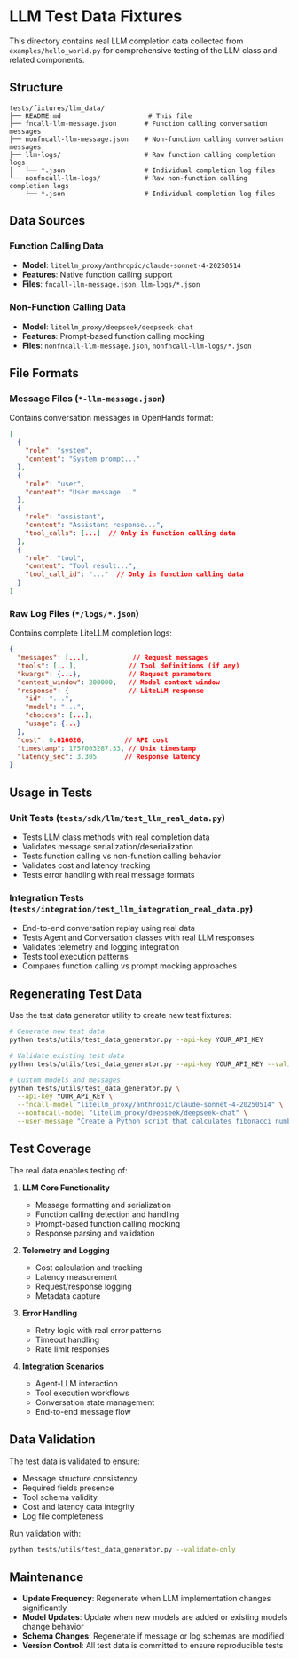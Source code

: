 # LLM Test Data Fixtures

This directory contains real LLM completion data collected from `examples/hello_world.py` for comprehensive testing of the LLM class and related components.

## Structure

```
tests/fixtures/llm_data/
├── README.md                      # This file
├── fncall-llm-message.json       # Function calling conversation messages
├── nonfncall-llm-message.json    # Non-function calling conversation messages
├── llm-logs/                     # Raw function calling completion logs
│   └── *.json                    # Individual completion log files
└── nonfncall-llm-logs/           # Raw non-function calling completion logs
    └── *.json                    # Individual completion log files
```

## Data Sources

### Function Calling Data
- **Model**: `litellm_proxy/anthropic/claude-sonnet-4-20250514`
- **Features**: Native function calling support
- **Files**: `fncall-llm-message.json`, `llm-logs/*.json`

### Non-Function Calling Data
- **Model**: `litellm_proxy/deepseek/deepseek-chat`
- **Features**: Prompt-based function calling mocking
- **Files**: `nonfncall-llm-message.json`, `nonfncall-llm-logs/*.json`

## File Formats

### Message Files (`*-llm-message.json`)
Contains conversation messages in OpenHands format:
```json
[
  {
    "role": "system",
    "content": "System prompt..."
  },
  {
    "role": "user", 
    "content": "User message..."
  },
  {
    "role": "assistant",
    "content": "Assistant response...",
    "tool_calls": [...]  // Only in function calling data
  },
  {
    "role": "tool",
    "content": "Tool result...",
    "tool_call_id": "..."  // Only in function calling data
  }
]
```

### Raw Log Files (`*/logs/*.json`)
Contains complete LiteLLM completion logs:
```json
{
  "messages": [...],           // Request messages
  "tools": [...],             // Tool definitions (if any)
  "kwargs": {...},            // Request parameters
  "context_window": 200000,   // Model context window
  "response": {               // LiteLLM response
    "id": "...",
    "model": "...",
    "choices": [...],
    "usage": {...}
  },
  "cost": 0.016626,          // API cost
  "timestamp": 1757003287.33, // Unix timestamp
  "latency_sec": 3.305       // Response latency
}
```

## Usage in Tests

### Unit Tests (`tests/sdk/llm/test_llm_real_data.py`)
- Tests LLM class methods with real completion data
- Validates message serialization/deserialization
- Tests function calling vs non-function calling behavior
- Validates cost and latency tracking
- Tests error handling with real message formats

### Integration Tests (`tests/integration/test_llm_integration_real_data.py`)
- End-to-end conversation replay using real data
- Tests Agent and Conversation classes with real LLM responses
- Validates telemetry and logging integration
- Tests tool execution patterns
- Compares function calling vs prompt mocking approaches

## Regenerating Test Data

Use the test data generator utility to create new test fixtures:

```bash
# Generate new test data
python tests/utils/test_data_generator.py --api-key YOUR_API_KEY

# Validate existing test data
python tests/utils/test_data_generator.py --api-key YOUR_API_KEY --validate-only

# Custom models and messages
python tests/utils/test_data_generator.py \
  --api-key YOUR_API_KEY \
  --fncall-model "litellm_proxy/anthropic/claude-sonnet-4-20250514" \
  --nonfncall-model "litellm_proxy/deepseek/deepseek-chat" \
  --user-message "Create a Python script that calculates fibonacci numbers"
```

## Test Coverage

The real data enables testing of:

1. **LLM Core Functionality**
   - Message formatting and serialization
   - Function calling detection and handling
   - Prompt-based function calling mocking
   - Response parsing and validation

2. **Telemetry and Logging**
   - Cost calculation and tracking
   - Latency measurement
   - Request/response logging
   - Metadata capture

3. **Error Handling**
   - Retry logic with real error patterns
   - Timeout handling
   - Rate limit responses

4. **Integration Scenarios**
   - Agent-LLM interaction
   - Tool execution workflows
   - Conversation state management
   - End-to-end message flow

## Data Validation

The test data is validated to ensure:
- Message structure consistency
- Required fields presence
- Tool schema validity
- Cost and latency data integrity
- Log file completeness

Run validation with:
```bash
python tests/utils/test_data_generator.py --validate-only
```

## Maintenance

- **Update Frequency**: Regenerate when LLM implementation changes significantly
- **Model Updates**: Update when new models are added or existing models change behavior
- **Schema Changes**: Regenerate if message or log schemas are modified
- **Version Control**: All test data is committed to ensure reproducible tests